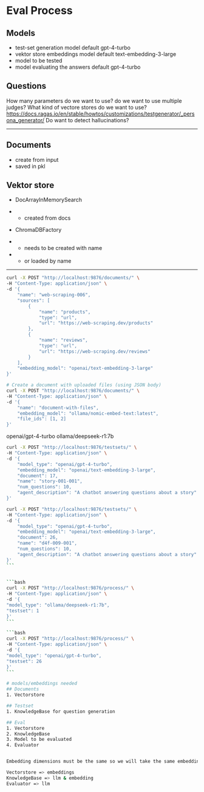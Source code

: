 # Eval Process

## Models
- test-set generation model default gpt-4-turbo
- vektor store embeddings model default text-embedding-3-large
- model to be tested
- model evaluating the answers default gpt-4-turbo

## Questions
How many parameters do we want to use?
do we want to use multiple judges?
What kind of vectore stores do we want to use?
https://docs.ragas.io/en/stable/howtos/customizations/testgenerator/_persona_generator/
Do want to detect hallucinations?

---

## Documents
- create from input
- saved in pkl

## Vektor store
- DocArrayInMemorySearch
- - created from docs

- ChromaDBFactory
- - needs to be created with name
- - or loaded by name

---

```bash
curl -X POST "http://localhost:9876/documents/" \
-H "Content-Type: application/json" \
-d '{
    "name": "web-scraping-006",
    "sources": [
        {
            "name": "products",
            "type": "url",
            "url": "https://web-scraping.dev/products"
        },
        {
            "name": "reviews",
            "type": "url",
            "url": "https://web-scraping.dev/reviews"
        }
    ],
    "embedding_model": "openai/text-embedding-3-large"
}'

# Create a document with uploaded files (using JSON body)
curl -X POST "http://localhost:9876/documents/" \
-H "Content-Type: application/json" \
-d '{
    "name": "document-with-files",
    "embedding_model": "ollama/nomic-embed-text:latest",
    "file_ids": [1, 2]
}'
```

openai/gpt-4-turbo
ollama/deepseek-r1:7b

```bash
curl -X POST "http://localhost:9876/testsets/" \
-H "Content-Type: application/json" \
-d '{
    "model_type": "openai/gpt-4-turbo",
    "embedding_model": "openai/text-embedding-3-large",
    "document": 17,
    "name": "story-001-001",
    "num_questions": 10,
    "agent_description": "A chatbot answering questions about a story"
}'
```

````bash
curl -X POST "http://localhost:9876/testsets/" \
-H "Content-Type: application/json" \
-d '{
    "model_type": "openai/gpt-4-turbo",
    "embedding_model": "openai/text-embedding-3-large",
    "document": 26,
    "name": "d4f-009-001",
    "num_questions": 10,
    "agent_description": "A chatbot answering questions about a story"
}'
```

    
```bash
curl -X POST "http://localhost:9876/process/" \
-H "Content-Type: application/json" \
-d '{
"model_type": "ollama/deepseek-r1:7b",
"testset": 1
}'
```

```bash
curl -X POST "http://localhost:9876/process/" \
-H "Content-Type: application/json" \
-d '{
"model_type": "openai/gpt-4-turbo",
"testset": 26
}'
```

# models/embeddings needed
## Documents
1. Vectorstore

## Testset
1. KnowledgeBase for question generation

## Eval
1. Vectorstore
2. KnowledgeBase
3. Model to be evaluated
4. Evaluator


Embedding dimensions must be the same so we will take the same embeddings from the documents in Testsets and Evaluation

Vectorstore => embeddings
KnowledgeBase => llm & embedding
Evaluator => llm